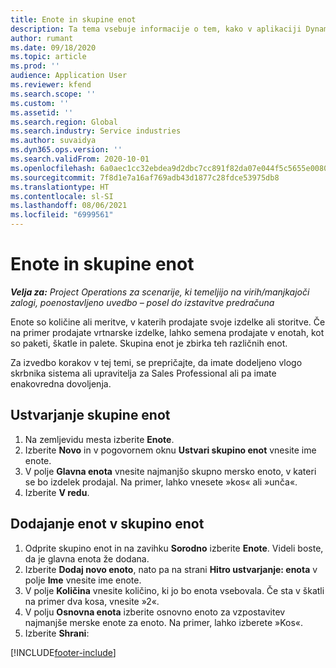 ```yaml
---
title: Enote in skupine enot
description: Ta tema vsebuje informacije o tem, kako v aplikaciji Dynamics 365 Project Operations ustvariti enote in skupine enot.
author: rumant
ms.date: 09/18/2020
ms.topic: article
ms.prod: ''
audience: Application User
ms.reviewer: kfend
ms.search.scope: ''
ms.custom: ''
ms.assetid: ''
ms.search.region: Global
ms.search.industry: Service industries
ms.author: suvaidya
ms.dyn365.ops.version: ''
ms.search.validFrom: 2020-10-01
ms.openlocfilehash: 6a0aec1cc32ebdea9d2dbc7cc891f82da07e044f5c5655e008068f72dd198587
ms.sourcegitcommit: 7f8d1e7a16af769adb43d1877c28fdce53975db8
ms.translationtype: HT
ms.contentlocale: sl-SI
ms.lasthandoff: 08/06/2021
ms.locfileid: "6999561"
---
```

# <a name="units-and-unit-groups"></a>Enote in skupine enot

_**Velja za:** Project Operations za scenarije, ki temeljijo na virih/manjkajoči zalogi, poenostavljeno uvedbo – posel do izstavitve predračuna_

Enote so količine ali meritve, v katerih prodajate svoje izdelke ali storitve. Če na primer prodajate vrtnarske izdelke, lahko semena prodajate v enotah, kot so paketi, škatle in palete. Skupina enot je zbirka teh različnih enot.

Za izvedbo korakov v tej temi, se prepričajte, da imate dodeljeno vlogo skrbnika sistema ali upravitelja za Sales Professional ali pa imate enakovredna dovoljenja.

## <a name="create-a-unit-group"></a>Ustvarjanje skupine enot

1. Na zemljevidu mesta izberite **Enote**.
2. Izberite **Novo** in v pogovornem oknu **Ustvari skupino enot** vnesite ime enote.
3. V polje **Glavna enota** vnesite najmanjšo skupno mersko enoto, v kateri se bo izdelek prodajal. Na primer, lahko vnesete »kos« ali »unča«.
4. Izberite **V redu**.

## <a name="add-units-to-a-unit-group"></a>Dodajanje enot v skupino enot

1. Odprite skupino enot in na zavihku **Sorodno** izberite **Enote**. Videli boste, da je glavna enota že dodana.
2. Izberite **Dodaj novo enoto**, nato pa na strani **Hitro ustvarjanje: enota** v polje **Ime** vnesite ime enote.
3. V polje **Količina** vnesite količino, ki jo bo enota vsebovala. Če sta v škatli na primer dva kosa, vnesite »2«. 
4. V polju **Osnovna enota** izberite osnovno enoto za vzpostavitev najmanjše merske enote za enoto. Na primer, lahko izberete »Kos«.
5. Izberite **Shrani**:


[!INCLUDE[footer-include](../includes/footer-banner.md)]